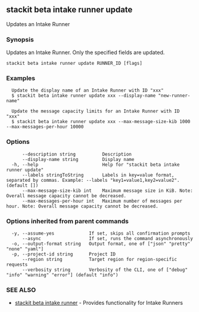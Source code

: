 ## stackit beta intake runner update

Updates an Intake Runner

### Synopsis

Updates an Intake Runner. Only the specified fields are updated.

```
stackit beta intake runner update RUNNER_ID [flags]
```

### Examples

```
  Update the display name of an Intake Runner with ID "xxx"
  $ stackit beta intake runner update xxx --display-name "new-runner-name"

  Update the message capacity limits for an Intake Runner with ID "xxx"
  $ stackit beta intake runner update xxx --max-message-size-kib 1000 --max-messages-per-hour 10000
```

### Options

```
      --description string          Description
      --display-name string         Display name
  -h, --help                        Help for "stackit beta intake runner update"
      --labels stringToString       Labels in key=value format, separated by commas. Example: --labels "key1=value1,key2=value2". (default [])
      --max-message-size-kib int    Maximum message size in KiB. Note: Overall message capacity cannot be decreased.
      --max-messages-per-hour int   Maximum number of messages per hour. Note: Overall message capacity cannot be decreased.
```

### Options inherited from parent commands

```
  -y, --assume-yes             If set, skips all confirmation prompts
      --async                  If set, runs the command asynchronously
  -o, --output-format string   Output format, one of ["json" "pretty" "none" "yaml"]
  -p, --project-id string      Project ID
      --region string          Target region for region-specific requests
      --verbosity string       Verbosity of the CLI, one of ["debug" "info" "warning" "error"] (default "info")
```

### SEE ALSO

* [stackit beta intake runner](./stackit_beta_intake_runner.md)	 - Provides functionality for Intake Runners

